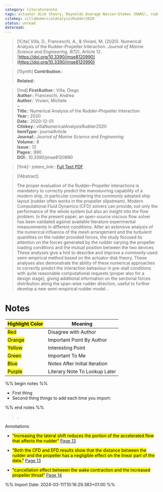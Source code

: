 ```yaml
---
category: literaturenote
tags: actuator disk theory, Reynolds Average Navier–Stokes (RANS), rudder sectional forces, rudder–propeller interactions, validations and verification
citekey: villaNumericalAnalysisRudder2020
status: unread
dateread:
---
```


> [!Cite]
> Villa, D., Franceschi, A., & Viviani, M. (2020). Numerical Analysis of the Rudder–Propeller Interaction. _Journal of Marine Science and Engineering_, _8_(12), Article 12. [https://doi.org/10.3390/jmse8120990](https://doi.org/10.3390/jmse8120990)

>[!Synth]
>**Contribution**:: 
>
>**Related**:: 
>

>[!md]
> **FirstAuthor**:: Villa, Diego  
> **Author**:: Franceschi, Andrea  
> **Author**:: Viviani, Michele  
~    
> **Title**:: Numerical Analysis of the Rudder–Propeller Interaction  
> **Year**:: 2020  
> **Date**:: 2020-12-01  
> **Citekey**:: villaNumericalAnalysisRudder2020  
> **itemType**:: journalArticle  
> **Journal**:: *Journal of Marine Science and Engineering*  
> **Volume**:: 8  
> **Issue**:: 12   
> **Pages**:: 990  
> **DOI**:: 10.3390/jmse8120990    

> [!link]-
> zotero_link:: [Full Text PDF](zotero://select/library/items/LLU5TA9T)


> [!Abstract]
>
> The proper evaluation of the Rudder–Propeller interactions is mandatory to correctly predict the manoeuvring capability of a modern ship, in particular considering the commonly adopted ship layout (rudder often works in the propeller slipstream). Modern Computational Fluid Dynamics (CFD) solvers can provide, not only the performance of the whole system but also an insight into the flow problem. In the present paper, an open-source viscous flow solver has been validated against available literature experimental measurements in different conditions. After an extensive analysis of the numerical influence of the mesh arrangement and the turbulent quantities on the rudder provided forces, the study focused its attention on the forces generated by the rudder varying the propeller loading conditions and the mutual position between the two devices. These analyses give a hint to describe and improve a commonly-used semi-empirical method based on the actuator disk theory. These analyses also demonstrate the ability of these numerical approaches to correctly predict the interaction behaviour in pre-stall conditions with quite reasonable computational requests (proper also for a design stage), giving additional information on the sectional forces distribution along the span-wise rudder direction, useful to further develop a new semi-empirical rudder model.
>.
> 
# Notes

| <mark class="hltr-grey">Highlight Color</mark> | Meaning                       |
| ---------------------------------------------- | ----------------------------- |
| <mark class="hltr-red">Red</mark>              | Disagree with Author          |
| <mark class="hltr-orange">Orange</mark>        | Important Point By Author     |
| <mark class="hltr-yellow">Yellow</mark>        | Interesting Point             |
| <mark class="hltr-green">Green</mark>          | Important To Me               |
| <mark class="hltr-blue">Blue</mark>            | Notes After Initial Iteration |
| <mark class="hltr-purple">Purple</mark>        | Literary Note To Lookup Later |

%% begin notes %%
- First thing
- Second thing
things to add each time you import:

%% end notes %%

>.
 
 Annotations
- <mark class="hltr-yellow">"Increasing the lateral shift reduces the portion of the accelerated flow that affects the rudder”</mark> [Page 13](zotero://open-pdf/library/items/LLU5TA9T?page=13&annotation=8ZY9EMRY) 
 
- <mark class="hltr-yellow">"Both the CFD and EFD results show that the distance between the rudder and the propeller has a negligible effect on the linear part of the data.”</mark> [Page 13](zotero://open-pdf/library/items/LLU5TA9T?page=13&annotation=JDZVF4VA) 
 
- <mark class="hltr-yellow">"cancellation effect between the wake contraction and the increased propeller thrust”</mark> [Page 14](zotero://open-pdf/library/items/LLU5TA9T?page=14&annotation=MXYHNF88) 
 


%% Import Date: 2024-03-11T10:16:29.383+01:00 %%
